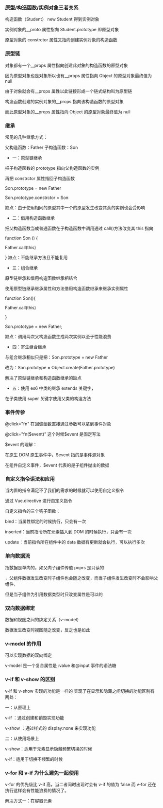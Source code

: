 ### 原型/构造函数/实例对象三者关系

构造函数（Student） new Student 得到实例对象

实例对象的\_\_proto 属性指向 Student.prototype 即原型对象

原型对象的 constrctor 属性又指向创建实例对象的构造函数

### 原型链

对象都有一个\_\_props 属性指向创建此对象的构造函数的原型对象

因为原型对象也是对象所以也有\_\_props 属性指向 Object 的原型对象最终值为 null

由于对象就会有\_\_props 属性以此链接形成一个链式结构叫为原型链

构造函数创建的实例对象的\_\_props 指向该构造函数的原型对象

而此原型对象的\_\_props 属性指向 Object 的原型对象最终值为 null

### 继承

常见的几种继承方式：

父构造函数：Father 子构造函数：Son

- 一：原型链继承

把子构造函数的 prototype 指向父构造函数的实例

再把 constrctor 属性指回子构造函数

Son.prototype = new Father

Son.prototype.constrctor = Son

缺点：由于使用相同的原型其中一个的原型发生改变其余的实例也会受影响

- 二：借用构造函数继承

把父构造函数当成普通函数在子构造函数中调用通过 call()方法改变其 this 指向

function Son () {

Father.call(this)

}
缺点：不能继承方法且不能复用

- 三：组合继承

原型链继承和借用构造函数继承相结合

使用原型链继承继承属性和方法借用构造函数继承来继承实例属性

function Son(){

Father.call(this)

}

Son.prototype = new Father;

缺点：调用两次父构造函数生成两次实例以至于性能浪费

- 四：寄生组合继承

与组合继承相似只是把：Son.prototype = new Father

改为：Son.prototype = Object.create(Father.prototype)

解决了原型链继承和构造函数继承的缺点

- 五：使用 es6 中类的继承 extends 关键字，

在子类使用 super 关键字使用父类的构造方法

### 事件传参

@click="fn" 在回调函数直接通过参数可以拿到事件对象

@click="fn($event)" 这个时候​$event 是固定写法

$event 的理解：

在原生 DOM 原生事件中，$event 指的是事件源对象

在组件自定义事件，$event 代表的是子组件抛出的数据

### 自定义指令语法和应用

当内置的指令满足不了我们的需求的时候就可以使用自定义指令

通过 Vue.directive 进行自定义指令

自定义指令的三个钩子函数：

bind：当属性绑定的时候执行，只会有一次

inserted：当前指令所在元素插入到 DOM 的时候执行，只会有一次

update：当前指令所在组件中的 data 数据有更新就会执行，可以执行多次

### 单向数据流

指数据是单向的，如父向子组件传值 poprs 是只读的

，父组件数据发生改变时子组件也会随之改变，而当子组件发生改变时不会影响父组件，

但是当子组件为引用数据类型时只改变属性是可以的

### 双向数据绑定

数据和视图之间的绑定关系（v-model）

数据发生改变时视图随之改变，反之也是如此

### v-model 的作用

可以实现数据的双向绑定

v-model 是一个复合属性是 :value 和@input 事件的语法糖

### v-if 和 v-show 的区别

v-if 和 v-show 实现的功能是一样的 实现了在显示和隐藏之间切换的功能区别有两处：

一：从原理上

v-if ：通过创建和销毁实现功能

v-show ：通过样式的 display:none 来实现功能

二：从使用场景上

v-show：适用于元素显示隐藏频繁切换的时候

v-if：适用于切换不频繁的时候

### v-for 和 v-if 为什么避免一起使用

v-for 的优先级比 v-if 高，当二者同时出现时会有 v-if 的值为 false 而 v-for 还在执行这样会有性能浪费的情况了。

解决方式一：在容器元素<template>上使用 v-if

二：在计算属性中先对数据进行判断筛选

### 生命周期

组件从创建到销毁的周期成为生命周期

有四个阶段，每个阶段有两个钩子函数

- 创建

  beforeCreate 创建前

  created 创建后 => 这时数据准备完毕，通常在这时发送 ajxa 请求

* 挂载

  beforeMount 挂载前

  mounted 挂载后 => 这时视图准备完毕，通常在这时获取 DOM 请求

- 更新

  beforeUpdate 更新前 数据已经是最新的，但是视图还是旧的

  updated 更新后 数据和视图都已经变成最新的

- 销毁
  beforeDestroy 销毁前 => 在这时清除开启的定时器 卸载绑定的 DOM 事件

  destroyed 销毁后

其他的钩子函数：缓存组件 keep-alive 相关的两个钩子

activated 激活

deactivated 失活

加了 keep-alive 8 个钩子初始化只会执行一次后面就不会执行了，销毁钩子永远也不会执行

### 父子组件生命周期的顺序

- 初始化阶段：调用先父后子，挂载完成先子后父

父组件 beforeCreate

父组件 created

父组件 beforeMount

子组件 beforeCreate

子组件 created

子组件 beforeMount

子组件 mounted

父组件 mounted

- 更新阶段：调用先父后子 更新完成先子后父

父组件 beforeUpdate

子组件 beforeUpdate

子组件 updated

父组件 updated

- 销毁阶段：调用先父后子 销毁完成先子后父

父组件 beforeDestroy

子组件 beforeDestroy

子组件 destroyed

父组件 destroyed

总结：永远是调用的时候先父后子 完成的时候先子后父

### 浏览器缓存机制

浏览器会将请求后的数据存为离线资源，当下次需要该数据时，浏览器会根据缓存机制选择使用离线数据还是重新发送请求

作用：减少了不必要数据的传输、降低服务器的压力

加快了客户端访问速度

增强用户体验

- 缓存机制分为强缓存与协商缓存两种

强缓存：不向服务端发送请求，强制使用缓存数据

服务器在响应时返回一个过期时间在过期之前使用强缓存，过期之后通过协商缓存决定使用何种方式获取数据

协商缓存：协商缓存由服务器决定是否使用缓存

1.向服务器发送请求资源并携带标识

2.服务器会进行判断浏览器缓存的资源是否真的失效是否更新

    资源更新返回状态码 200 重新发送请求获取数据并进行缓存，重新进入强缓存

    资源未更新返回状态码 304 还使用本地的离线数据

### 两种设计模式

观察者模式和发布订阅模式：

- 观察者模式：

  特点：1. 一对多 2. 有二个主体 一个是被观察者 Dep 一个是观察者 watcher

  观察者模式定义了对象间的一种一对多的依赖关系，当一个对象(被观察者)的状态发生改变时，所有依赖于它的对象(观察者)都将得到通知，并自动更新

- 发布订阅模式：

  特点：1. 多对多 2. 有三个主体 发布者 调度中心 订阅者

  在发布订阅模式中，发送者不会将消息直接发送给订阅者而是通过调度中心

  调度中心维持着发布者和订阅者之间的联系，过滤所有发布者传入的消息并相应地分发它们给订阅者

  这二种模式的区别就在于发布订阅模式多了一个调度中心，从而实现解耦

### 深拷贝与浅拷贝

深拷贝和浅拷贝

如果对象只有一层，就可以用浅拷贝，如果对象有多层，就是对象的属性又是一个对象，就需要用深拷贝

浅拷贝可以使用{...obj}或 Object.assign({},obj)

深拷贝可以用 JSON.parse(JSON.stringify(obj))或者递归

但是 JSON.parse(JSON.stringify(obj))有缺点，当对象有方法的时候，方法会丢失

如果对象身上有方法，需要用递归，如果存在循环引用就会出现堆栈溢出

解决思路：处理好的对象存起来，在处理新的对象的时候，先在存的地方找一找有没有处理好，如果有就直接返回

递归实现深拷贝：

```
  function deepClone(target) {
        //这一行如果不用三元判断 如果是数组会有bug会被拷贝成伪数组对象
        var tempObj = Array.isArray(target) ? [] : {};
        for (var key in target) {
          if (typeof target[key] === "object") {
            tempObj[key] = deepClone(target[key]);
          } else {
            tempObj[key] = target[key];
          }
        }
        return tempObj;
      }
```

### Promise

Promise：是异步编程的一种解决方案

从语法上说：Promise 是一个对象它可以获取异步操作的消息，解决回调地狱问题

从功能上说：可以用来封装一个异步操作，获取其成功/失败的值

特点：对象的状态不受外界影响，一旦状态改变就不会再发送变化

缺点：一旦开始就不能取消

Promise 三种状态：1.pending 执行中 2.resolve 成功 3.rejected 失败

实例方法：.then()成功的结果，.catch()异常信息，.finally()无论成功或失败都会执行

Promise.all 中可以将多个异步请求并行操作

应用场景：1.多个请求结果合并在一起 2.合并请求结果并处理错误 3.验证多个请求结果是否都是满足条件

### 数据响应式

指数据发生改变视图随之改变

原理：利用数据劫持 Object.defineProperty 和观察者模式来实现

vue 内部对 data 中数据进行转换，对所有的属性递归实现数据劫持，为每个数据创建一个 Dep 被观察者

对模板进行编译提取里面所有需要数据的地方变成 watcher(观察者),把 watcher 加入到对应 Dep 的观察者列表

当 data 中数据发生改变时，由于进行了数据劫持，所以 vue 内部可以感知到变化，调用相应的 Dep 从而影响该 Dep 的观察者列表中所有 watcher

最后由观察者更新视图

为什么数组的索引不是响应式的 为什么要用 this.$set 来处理(vue官方基于性能的考虑,所以没有对数组进行转换,但是为我们提供了$set 实现响应变化)

### 垃圾回收

引用计数和标记清除两种方式

引用计数：根据变量被引用的数量，如果引用数为零就会被回收，不过会有变量相互引用的情况出现，就不会被回收 内存泄漏

标记清除：看一个变量能否被从根元素根据引用找到该变量，如果不能就回收

### 事件循环--宏任务与微任务

异步任务分为两种，一种是宏任务 一种是微任务

异步要执行的任务和 js 处于同一个进程 和 js 相关的 属于微任务 例如 Promise nextTick

在一个新的进程 做的事情和 js 无关的 就是宏任务 例如 计时器

事件循环：

当同步代码遇到异步代码，直接将异步代码扔到事件队列中，队列分为两种，一种是宏任务队列，一种是微任务队列。

这两个队列，优先执行微任务，当微任务队列清空后，才会去宏任务队列执行宏任务。

当这个队列中，如果发现了宏任务中还有异步任务，再次将异步任务放到异步队列中，

类似递归，再次重复上面的操作，直到完全清空任务队列。

执行顺序 同步代码 -> 微任务 -> 宏任务 -> 微任务

### substr 和 substring 的区别

都用于提取字符串

substr：两个参数都为索引，用于提取两个索引之间的字符串 取头取尾

substring：两个参数第一个为开始索引，第二个为长度，用于提取从起始索引开始之后长度的字符串 取不取尾

### slice 和 splice 的区别

相同点：都能用于数组截取，不同的是：

slice：不会修改原始数组，返回一个新的数组，用于数组截取，两个参数：start:起始索引。end：截止索引（截取不包含此元素）。

splice：修改原始数组，可用于数组添加，替换，删除，index 开始索引。howmany 删除的元素数量，tem1,.....,itemX 表示新增的数组元素

### watch 和计算属性

计算属性：当数据是由一个或多个变量计算而来时使用，计算属性结果会被缓存，并且不能执行异步操作

watch：对数据进行侦听，数据发生改变时被触发，用于在数据发生改变后执行操作

### js 数据类型和数据类型检测

js 数据类型分为两大类：

基本数据类型：srting number boolean null undefined Symbol(es6 新增表示独一无二的值)

复杂数据类型：Array Object Function 等

数据类型检测：typeof 用于检测基本数据类型，检测复杂数据类型返回值全为 Object，不过检测 null 返回值也是 Object console.log(typeof 1) // "number"

instanceof：用于检测复杂数据类型，根据原型链查找，返回值是布尔值 obj instanceof Object //true

toString：检测所有数据类型，Object.prototype.toString.call()

### new 的过程

创建一个空的对象

设置原型链

将构造函数的 this 指向新对象执行函数代码

如果构造函数中没有人为返回一个对象类型的值，则返回这个新对象 obj。否则直接返回那个对象类型值

### 重绘与回流

回流：当页面的结构布局发生变化会造成回流

重绘：当背景颜色，文字颜色和文字样式等不影响结构的样式发生变化时会造成重绘

回流一定会造成重绘，而重绘不一定会造成回流

### let const var 的区别

var let 声明变量 const 声明常量 const 不能更改如果是引用数据类型不能直接更改地址指向可以更改属性

let const 不存在变量提升，并且存在块级作用域，而且会有暂时性死区

### 路由传值的方法，各自异同

路由传参可以分为两大类：

编程式导航的 router.push：

1.字符串--直接传递路由地址，但是不能传递参数 this.$router.push('home')

2.拼接参数传参--在路由后面以?拼接，this.$router.push('/dizi?data=home')

3.使用 name 来确定匹配的路由通过 params 传递参数--this.$router.push({name:'dizi', params:{data:home}})

接收参数使用：this.$router.params.data

4.使用 path 来匹配路由通过 query 传递参数--this.$router.push({path:'dizi',query{data:home}})

接收参数使用：this.$router.query.data

path 和 params 不能一起使用，需要 path 匹配路由的时候要使用 query 来传参

query 在浏览器地址栏中显示参数，而 params 则不显示

声明式导航：通过 router-link 组件的 to 属性实现，1.直接传参 2.通过对象，使用 path 匹配路由 3.通过路由名称 使用 name

### flex:1

通常用于自适应布局

flex:1 是--flex-grow:1,flex-shrink:1,flex-basis:0%的简写形式

flex-grow 当父盒子比所有的子盒子都要大时用于定义子盒子的放大比例

flex-shrink 当父盒子比所有的子盒子都要小时用于定义子盒子的缩小比例

flex-basis 在分配多余空间放大或缩小之前盒子所占据的大小相当于设置初始值

### 数组转树形结构

可使用递归和遍历数组的写法

思路：先提取出树形结构的根节点，再根据根节点与子节点之间的联系把子节点提取并添加到对应根节点的数组里

### img 标签 alt 和 title 的区别

alt：用于替换文本当图片加载失败时显示

title：提示文本 当鼠标放到图片上时显示

### vuex

vue 的核心：1.数据驱动，也就是数据的双向绑定，让视图的内容随着数据的改变而改变

2.组件化系统，可实现扩展 HTML 元素，封装可用的代码

### data 为什么是一个函数

防止多个组件实例对象之间共用一个 data，产生数据污染

而当 data 是一个函数是，让每个组件实例都有自己的作用域，使每个实例相互独立，不会相互影响。

### 虚拟 dom 和 diff 算法

虚拟 DOM：是对真实 dom 的映射和描述，本质上就是一个普通的 js 对象

为什么使用虚拟 DOM：使用虚拟 dom 的性能会相对高一些，因为真实 dom 身上的方法和属性比较多操作起来性能比较慢

并且每操作一次 dom 就会发生一次重绘与回流，虚拟 dom 只会更新 dom 树需要更新的地方，并且只会在渲染真实 dom 的时候触发一次重绘与回流

虚拟 dom 实现高效更新：

是利用虚拟 dom 树的比较，组件初始化时会创建一次虚拟 dom 树，

而数据更新时会再次生成一个虚拟 dom 树通过对新旧 dom 树的比较，按照广度优先同级进行比较，来实现高效更新

diff 算法：三种情况：一.元素改变.就销毁重建，二.元素没有变，属性或内容变了就修改属性或内容

三.v-for 分两种没有 key 或 key 为 index 时采用就地复用，索引相同就会被认为时相同元素，当顺序被破坏时没有改变的元素也会被更新

有 key：( id ) key 为唯一值时只要 key 值相同就认为是同一元素不会去更新哪怕顺序被打乱

虚拟 dom 的作用：高效更新，跨平台

### 同源策略

限制一个文档或它加载的脚本与另一个源的资源进行交互，用与恶意脚本的防护，减少风险

如果两个 URL 的协议 域名 端口号都相同，就称这两个 URL 同源

ps：同源策略不是禁止脚本的运行，而是禁止读取 HTTP 的响应。也就是跨域的资源访问请求是允许的，但是服务端返回的数据是禁止读取的。

### link 和 import 的区别

link 是 html 提供的标签，而 import 是 css 提供的语法规则

加载页面时，link 标签引入的 css 被同时加载，import 引入的 css 将在页面加载完毕后被加载

兼容性：link 作为 HTML 标签不存在兼容性问题，而 import 是 css2 才有的语法，被 IE5 以上支持

可以通过 JS 操作 DOM，插入 link 标签来改变样式，由于 DOM 是基于文档的，无法使用 import 的方式插入样式

### 数组去重方法

一：双重 for 循环

二：for 循环 + findIndex

主要利用 findIndex 的特性，查找元素找不到就返回-1， 接下来就需要判断，如果是-1，说明没找到，就往新数组里面添加元素。

三：sort 排序

首先利用 sort 方法进行排序。进行循环，如果原数组的第 i 项和新数组的 i - 1 项不一致，就 push 进去。

四 ：filter + indexOf

indexOf，可以检测某一个元素在数组中出现的位置，找到返回该元素的下标，没找到返回 -1

六：Set

ES6 中新增了数据类型 Set，Set 的一个最大的特点就是数据不重复。Set 函数可以接受一个数组（或类数组对象）作为参数来初始化，利用该特性也能做到给数组去重。
